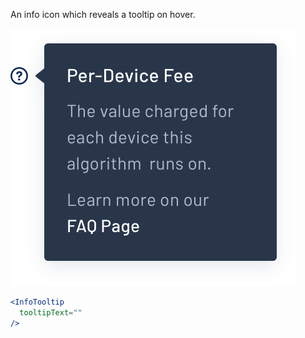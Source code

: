 An info icon which reveals a tooltip on hover.

<div class="examples">
  <div class="example">
    <a href="public/images/components/InfoTooltip/1.png">
      <img src="public/images/components/InfoTooltip/1.png" alt="InfoTooltip 1" />
    </a>
  </div>
</div>

```jsx
<InfoTooltip
  tooltipText=""
/>
```
